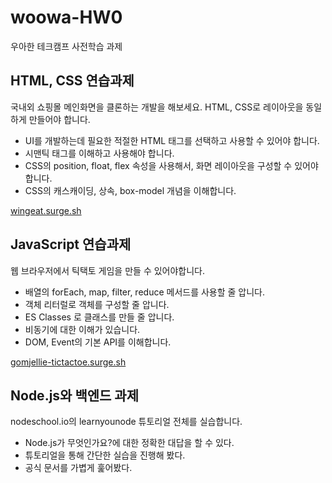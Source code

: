 # woowa-HW0
우아한 테크캠프 사전학습 과제

## HTML, CSS 연습과제

국내외 쇼핑몰 메인화면을 클론하는 개발을 해보세요.
HTML, CSS로 레이아웃을 동일하게 만들어야 합니다.

- UI를 개발하는데 필요한 적절한 HTML 태그를 선택하고 사용할 수 있어야 합니다.
- 시맨틱 태그를 이해하고 사용해야 합니다.
- CSS의 position, float, flex 속성을 사용해서, 화면 레이아웃을 구성할 수 있어야 합니다.
- CSS의 캐스캐이딩, 상속, box-model 개념을 이해합니다.

[wingeat.surge.sh](https://wingeat.surge.sh)

## JavaScript 연습과제

웹 브라우저에서 틱택토 게임을 만들 수 있어야합니다.

- 배열의 forEach, map, filter, reduce 메서드를 사용할 줄 압니다.
- 객체 리터럴로 객체를 구성할 줄 압니다.
- ES Classes 로 클래스를 만들 줄 압니다.
- 비동기에 대한 이해가 있습니다.
- DOM, Event의 기본 API를 이해합니다.

[gomjellie-tictactoe.surge.sh](https://gomjellie-tictactoe.surge.sh)

## Node.js와 백엔드 과제

nodeschool.io의 learnyounode 튜토리얼 전체를 실습합니다.

- Node.js가 무엇인가요?에 대한 정확한 대답을 할 수 있다.
- 튜토리얼을 통해 간단한 실습을 진행해 봤다.
- 공식 문서를 가볍게 훑어봤다.
